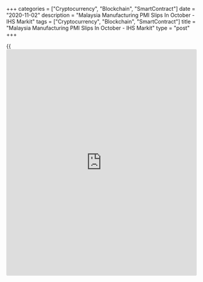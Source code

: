 +++
categories = ["Cryptocurrency", "Blockchain", "SmartContract"]
date = "2020-11-02"
description = "Malaysia Manufacturing PMI Slips In October - IHS Markit"
tags = ["Cryptocurrency", "Blockchain", "SmartContract"]
title = "Malaysia Manufacturing PMI Slips In October - IHS Markit"
type = "post"
+++

{{<iframe id="large-banner" src="https://www.bounty.group/#slide=5.0" width="100%" height="600" scrolling="no" style="border: 0px solid rgb(216, 221, 230); border-radius: 3px;">}}

The manufacturing sector in Malaysia continued to contract, and at a
faster pace, the latest survey from IHS Markit revealed on Monday with a
manufacturing PMI score of 48.5.

That's down from 49.0 in September, and it moves further beneath the
boom-or-bust line of 50 that separates expansion from contraction.

Individually, a renewed increase among Covid-19 cases served to
undermine demand. Output was scaled back for the second straight month
as the decline in exports increased.

Confidence in the 12-monthg outlook dipped. Weaker new order inflows
meant that firms were able to deplete their backlogs of work.

For comments and feedback [contact](https://www.playgroundfx.com/contact/): editorial@rtt[news](https://www.letsplayfx.com/blog/forex-news-website/).com

[Economic News][1]

 **What parts of the world are seeing the best (and worst) economic
performances lately? Click[here][2] to check out our [Econ Scorecard][2]
and find out! See up-to-the-moment [ranking](https://www.playgroundfx.com/blog/crypto-exchange-ranking/)s for the best and worst
performers in [GDP][3], [unemployment rate][4], [inflation][2] and much
more.**

   1. www.rtt[news](https://www.letsplayfx.com/blog/forex-news-website/).com/Content/EconomicNews.aspx
   2. www.rtt[news](https://www.letsplayfx.com/blog/forex-news-website/).com/economic-scorecard/world-rank/CPI/highest-performance.aspx
   3. www.rtt[news](https://www.letsplayfx.com/blog/forex-news-website/).com/economic-scorecard/world-rank/GDP/highest-performance.aspx
   4. www.rtt[news](https://www.letsplayfx.com/blog/forex-news-website/).com/economic-scorecard/world-rank/unemployment-rate/lowest-performance.aspx